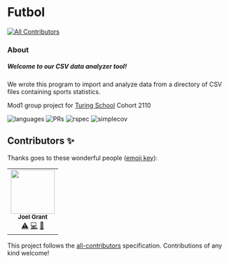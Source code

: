 # Futbol  
<!-- ALL-CONTRIBUTORS-BADGE:START - Do not remove or modify this section -->
[![All Contributors](https://img.shields.io/badge/all_contributors-1-orange.svg?style=flat-square)](#contributors-)
<!-- ALL-CONTRIBUTORS-BADGE:END -->

### About  
##### Welcome to our CSV data analyzer tool!  
We wrote this program to import and analyze data from a directory of CSV files containing sports statistics.  

Mod1 group project for [Turing School](https://turing.io/) Cohort 2110  

![languages](https://img.shields.io/github/languages/top/joeldenverdev/futbol?color=red)
![PRs](https://img.shields.io/github/issues-pr-closed/joeldenverdev/futbol)
![rspec](https://img.shields.io/gem/v/rspec?color=blue&label=rspec)
![simplecov](https://img.shields.io/gem/v/simplecov?color=blue&label=simplecov)

## Contributors ✨

Thanks goes to these wonderful people ([emoji key](https://allcontributors.org/docs/en/emoji-key)):

<!-- ALL-CONTRIBUTORS-LIST:START - Do not remove or modify this section -->
<!-- prettier-ignore-start -->
<!-- markdownlint-disable -->
<table>
  <tr>
    <td align="center"><a href="https://github.com/joeldenverdev"><img src="https://avatars.githubusercontent.com/u/69736499?v=4?s=100" width="100px;" alt=""/><br /><sub><b>Joel Grant</b></sub></a><br /><a href="https://github.com/joeldenverdev/futbol/commits?author=joeldenverdev" title="Tests">⚠️</a> <a href="https://github.com/joeldenverdev/futbol/commits?author=joeldenverdev" title="Code">💻</a> <a href="https://github.com/joeldenverdev/futbol/pulls?q=is%3Apr+reviewed-by%3Ajoeldenverdev" title="Reviewed Pull Requests">👀</a></td>
  </tr>
</table>

<!-- markdownlint-restore -->
<!-- prettier-ignore-end -->

<!-- ALL-CONTRIBUTORS-LIST:END -->

This project follows the [all-contributors](https://github.com/all-contributors/all-contributors) specification. Contributions of any kind welcome!